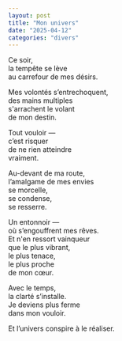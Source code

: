 ```yaml
---
layout: post
title: "Mon univers"
date: "2025-04-12"
categories: "divers"
---
```


Ce soir,  
la tempête se lève  
au carrefour de mes désirs.  

Mes volontés s’entrechoquent,  
des mains multiples  
s'arrachent le volant  
de mon destin.  

Tout vouloir —  
c’est risquer  
de ne rien atteindre  
vraiment.  

Au-devant de ma route,  
l’amalgame de mes envies  
se morcelle,  
se condense,  
se resserre.  

Un entonnoir —  
où s’engouffrent mes rêves.  
Et n'en ressort vainqueur  
que le plus vibrant,  
le plus tenace,  
le plus proche  
de mon cœur.  

Avec le temps,  
la clarté s’installe.  
Je deviens plus ferme  
dans mon vouloir.  

Et l’univers conspire à le réaliser.  
